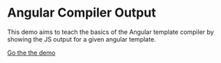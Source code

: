 # Angular Compiler Output

This demo aims to teach the basics of the Angular template compiler by showing the JS output for a given angular template.

[Go the the demo]()
